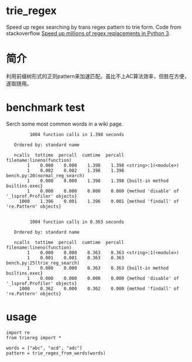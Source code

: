 # trie_regex
Speed up regex searching by trans regex pattern to trie form.
Code from stackoverflow [Speed up millions of regex replacements in Python 3](https://stackoverflow.com/questions/42742810/speed-up-millions-of-regex-replacements-in-python-3).

# 简介
利用前缀树形式的正则pattern来加速匹配。虽比不上AC算法效率，但胜在方便，遂取随用。

# benchmark test
Serch some most common words in a wiki page.
```
         1004 function calls in 1.398 seconds

   Ordered by: standard name

   ncalls  tottime  percall  cumtime  percall filename:lineno(function)
        1    0.000    0.000    1.398    1.398 <string>:1(<module>)
        1    0.002    0.002    1.398    1.398 bench.py:20(normal_reg_search)
        1    0.000    0.000    1.398    1.398 {built-in method builtins.exec}
        1    0.000    0.000    0.000    0.000 {method 'disable' of '_lsprof.Profiler' objects}
     1000    1.396    0.001    1.396    0.001 {method 'findall' of 're.Pattern' objects}


         1004 function calls in 0.363 seconds

   Ordered by: standard name

   ncalls  tottime  percall  cumtime  percall filename:lineno(function)
        1    0.000    0.000    0.363    0.363 <string>:1(<module>)
        1    0.001    0.001    0.363    0.363 bench.py:25(trie_reg_search)
        1    0.000    0.000    0.363    0.363 {built-in method builtins.exec}
        1    0.000    0.000    0.000    0.000 {method 'disable' of '_lsprof.Profiler' objects}
     1000    0.362    0.000    0.362    0.000 {method 'findall' of 're.Pattern' objects}

```

# usage
```
import re
from triereg import *

words = ["abc", "acd", "adc"]
pattern = trie_regex_from_words(words)
```
